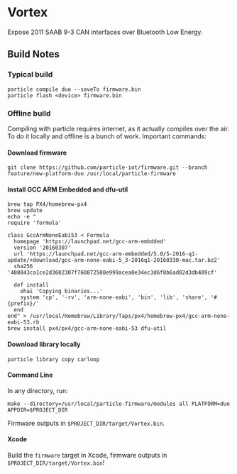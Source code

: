 # Vortex
Expose 2011 SAAB 9-3 CAN interfaces over Bluetooth Low Energy.

## Build Notes

### Typical build

```shell
particle compile duo --saveTo firmware.bin
particle flash <device> firmware.bin
```

### Offline build

Compiling with particle requires internet, as it actually compiles over the air. To do it locally and offline is a bunch of work. Important commands:

#### Download firmware

```shell
git clone https://github.com/particle-iot/firmware.git --branch feature/new-platform-duo /usr/local/particle-firmware
```

#### Install GCC ARM Embedded and dfu-util

```shell
brew tap PX4/homebrew-px4
brew update
echo -e "
require 'formula'

class GccArmNoneEabi53 < Formula
  homepage 'https://launchpad.net/gcc-arm-embdded'
  version '20160307'
  url 'https://launchpad.net/gcc-arm-embedded/5.0/5-2016-q1-update/+download/gcc-arm-none-eabi-5_3-2016q1-20160330-mac.tar.bz2'
  sha256 '480843ca1ce2d3602307f760872580e999acea0e34ec3d6f8b6ad02d3db409cf'

  def install
    ohai 'Copying binaries...'
    system 'cp', '-rv', 'arm-none-eabi', 'bin', 'lib', 'share', '#{prefix}/'
  end
end" > /usr/local/Homebrew/Library/Taps/px4/homebrew-px4/gcc-arm-none-eabi-53.rb
brew install px4/px4/gcc-arm-none-eabi-53 dfu-util
```

#### Download library locally

```shell
particle library copy carloop
```

#### Command Line
In any directory, run:

```shell
make --directory=/usr/local/particle-firmware/modules all PLATFORM=duo APPDIR=$PROJECT_DIR
```

Firmware outputs in `$PROJECT_DIR/target/Vortex.bin`.

#### Xcode
Build the `firmware` target in Xcode, firmware outputs in `$PROJECT_DIR/target/Vortex.bin`!
